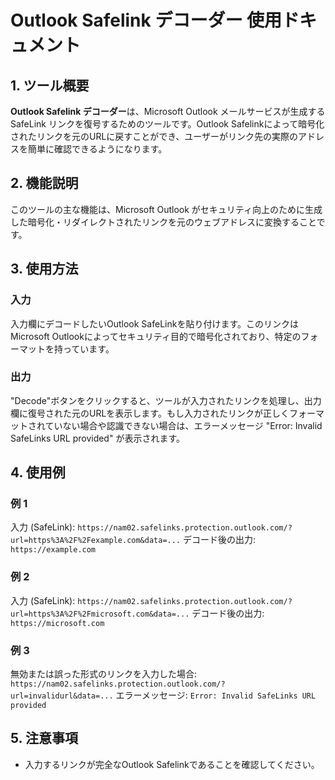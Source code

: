 # Outlook Safelink デコーダー 使用ドキュメント

## 1. ツール概要
**Outlook Safelink デコーダー**は、Microsoft Outlook メールサービスが生成する SafeLink リンクを復号するためのツールです。Outlook Safelinkによって暗号化されたリンクを元のURLに戻すことができ、ユーザーがリンク先の実際のアドレスを簡単に確認できるようになります。

## 2. 機能説明
このツールの主な機能は、Microsoft Outlook がセキュリティ向上のために生成した暗号化・リダイレクトされたリンクを元のウェブアドレスに変換することです。

## 3. 使用方法

### 入力
入力欄にデコードしたいOutlook SafeLinkを貼り付けます。このリンクはMicrosoft Outlookによってセキュリティ目的で暗号化されており、特定のフォーマットを持っています。

### 出力
"Decode"ボタンをクリックすると、ツールが入力されたリンクを処理し、出力欄に復号された元のURLを表示します。もし入力されたリンクが正しくフォーマットされていない場合や認識できない場合は、エラーメッセージ "Error: Invalid SafeLinks URL provided" が表示されます。

## 4. 使用例

### 例 1
入力 (SafeLink):
`https://nam02.safelinks.protection.outlook.com/?url=https%3A%2F%2Fexample.com&data=...`
デコード後の出力:
`https://example.com`

### 例 2
入力 (SafeLink):
`https://nam02.safelinks.protection.outlook.com/?url=https%3A%2F%2Fmicrosoft.com&data=...`
デコード後の出力:
`https://microsoft.com`

### 例 3
無効または誤った形式のリンクを入力した場合:
`https://nam02.safelinks.protection.outlook.com/?url=invalidurl&data=...`
エラーメッセージ:
`Error: Invalid SafeLinks URL provided`

## 5. 注意事項
- 入力するリンクが完全なOutlook Safelinkであることを確認してください。